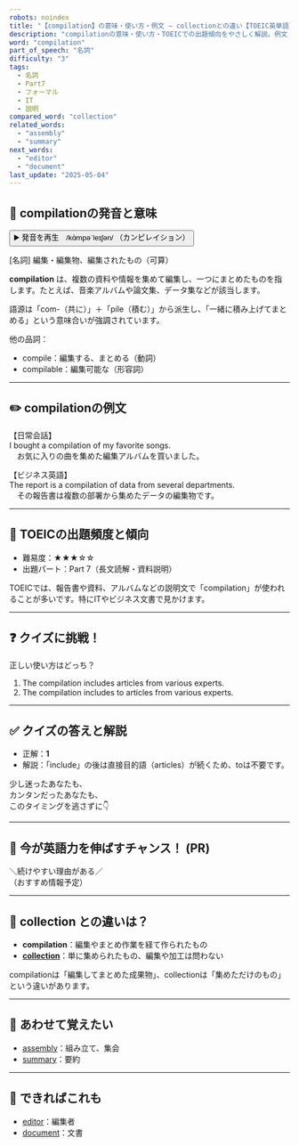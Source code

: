 ```yaml
---
robots: noindex
title: "【compilation】の意味・使い方・例文 ― collectionとの違い【TOEIC英単語】"
description: "compilationの意味・使い方・TOEICでの出題傾向をやさしく解説。例文・クイズ付きでcollectionとの違いもわかりやすく学べます。"
word: "compilation"
part_of_speech: "名詞"
difficulty: "3"
tags:
  - 名詞
  - Part7
  - フォーマル
  - IT
  - 説明
compared_word: "collection"
related_words:
  - "assembly"
  - "summary"
next_words:
  - "editor"
  - "document"
last_update: "2025-05-04"
---
```


## 🔰 compilationの発音と意味

<button class="play-audio" onclick="playTTS('compilation')">
  <span class="play-audio-main">
    ▶️ 発音を再生　/kɑ̀mpəˈleɪʃən/
  </span>
  <span class="play-audio-sub">
    （カンピレイション）
  </span>
</button>

[名詞] 編集・編集物、編集されたもの（可算）

**compilation** は、複数の資料や情報を集めて編集し、一つにまとめたものを指します。たとえば、音楽アルバムや論文集、データ集などが該当します。

語源は「com-（共に）」＋「pile（積む）」から派生し、「一緒に積み上げてまとめる」という意味合いが強調されています。

他の品詞：  
- compile：編集する、まとめる（動詞）
- compilable：編集可能な（形容詞）

---

## ✏️ compilationの例文

【日常会話】  
I bought a compilation of my favorite songs.  
　お気に入りの曲を集めた編集アルバムを買いました。

【ビジネス英語】  
The report is a compilation of data from several departments.  
　その報告書は複数の部署から集めたデータの編集物です。

---

## 🎯 TOEICの出題頻度と傾向

- 難易度：★★★☆☆
- 出題パート：Part 7（長文読解・資料説明）

TOEICでは、報告書や資料、アルバムなどの説明文で「compilation」が使われることが多いです。特にITやビジネス文書で見かけます。

---

## ❓ クイズに挑戦！

正しい使い方はどっち？

1. The compilation includes articles from various experts.  
2. The compilation includes to articles from various experts.

---

## ✅ クイズの答えと解説

- 正解：**1**
- 解説：「include」の後は直接目的語（articles）が続くため、toは不要です。

少し迷ったあなたも、  
カンタンだったあなたも、  
このタイミングを逃さずに👇️

---

## 🚀 今が英語力を伸ばすチャンス！ (PR)

<div class="info-center">
＼続けやすい理由がある／<br>  
（おすすめ情報予定）
</div>

---

## 🤔  collection との違いは？

- **compilation**：編集やまとめ作業を経て作られたもの
- **[collection](/word/collection/)**：単に集められたもの、編集や加工は問わない

compilationは「編集してまとめた成果物」、collectionは「集めただけのもの」という違いがあります。

---

## 🧩 あわせて覚えたい

- [assembly](/word/assembly/)：組み立て、集会
- [summary](/word/summary/)：要約

---

## 📖 できればこれも

- [editor](/word/editor/)：編集者
- [document](/word/document/)：文書

<!-- cvid: aid09_bid49 -->
